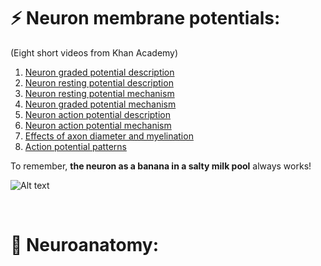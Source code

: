 # :zap: Neuron membrane potentials: 
(Eight short videos from Khan Academy)

1. [Neuron graded potential description](https://www.khanacademy.org/test-prep/mcat/organ-systems/neuron-membrane-potentials/v/neuron-graded-potential-description)
2. [Neuron resting potential description](https://www.khanacademy.org/test-prep/mcat/organ-systems/neuron-membrane-potentials/v/neuron-resting-potential-description)
3. [Neuron resting potential mechanism](https://www.youtube.com/watch?v=l3ngsl7FhTc)
4. [Neuron graded potential mechanism](https://www.youtube.com/watch?v=NaAwVrOEyss)
5. [Neuron action potential description](https://www.youtube.com/watch?v=h2H6POZowiU)
6. [Neuron action potential mechanism](https://www.youtube.com/watch?v=MZz4OUOyFvg)
7. [Effects of axon diameter and myelination](https://www.youtube.com/watch?v=_Lj_F9GADa4)
8. [Action potential patterns](https://www.youtube.com/watch?v=jM-gvSqsP5A)

To remember, **the neuron as a banana in a salty milk pool** always works!

![Alt text](https://github.com/zahramor/learn_neuro/blob/main/docs/neuron_banana.jpg)

<br />

# :brain: Neuroanatomy:

<br />
